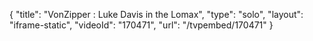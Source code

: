 {
    "title": "VonZipper : Luke Davis in the Lomax",
    "type": "solo",
    "layout": "iframe-static",
    "videoId": "170471",
    "url": "\/tvpembed\/170471"
}